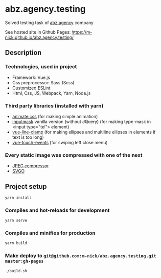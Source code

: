# abz.agency.testing

Solved testing task of [abz.agency](https://abz.agency/) company

See hosted site in Github Pages: <https://m-nick.github.io/abz.agency.testing/>

## Description

### Technologies, used in project

- Framework: Vue.js
- Css preprocessor: Sass (Scss)
- Customized ESLint
- Html, Css, JS, Webpack, Yarn, Node.js

### Third party libraries (installed with yarn)

- [animate.css](https://github.com/daneden/animate.css) (for making simple animation)
- [inputmask](https://github.com/RobinHerbots/Inputmask) vanilla version (without ~~JQuery~~) (for making type-mask in \<input type="tel"> element)
- [vue-line-clamp](https://github.com/Frondor/vue-line-clamp) (for making ellipses and multiline ellipses in elements if text is too long)
- [vue-touch-events](https://www.npmjs.com/package/vue2-touch-events) (for swiping left close menu)

### Every static image was compressed with one of the next

- [JPEG compressor](https://compresspng.com/)
- [SVGO](https://github.com/svg/svgo)

## Project setup

```bash
yarn install
```

### Compiles and hot-reloads for development

```bash
yarn serve
```

### Compiles and minifies for production

```bash
yarn build
```

### Make deploy to `git@github.com:m-nick/abz.agency.testing.git master:gh-pages`

```bash
./build.sh
```
